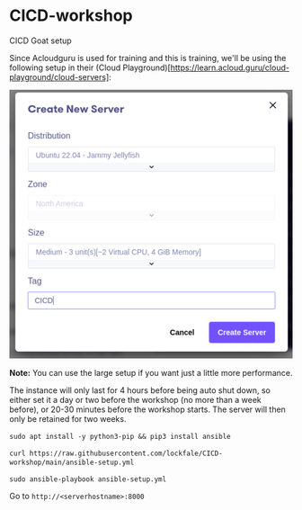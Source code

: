 # CICD-workshop
CICD Goat setup


Since Acloudguru is used for training and this is training, we'll be using the following setup in their (Cloud Playground)[https://learn.acloud.guru/cloud-playground/cloud-servers]:

![Server setup](image.png)

**Note:** You can use the large setup if you want just a little more performance.

The instance will only last for 4 hours before being auto shut down, so either set it a day or two before the workshop (no more than a week before), or 20-30 minutes before the workshop starts. The server will then only be retained for two weeks.

```
sudo apt install -y python3-pip && pip3 install ansible
```

```
curl https://raw.githubusercontent.com/lockfale/CICD-workshop/main/ansible-setup.yml
```

```
sudo ansible-playbook ansible-setup.yml
```

Go to `http://<serverhostname>:8000`